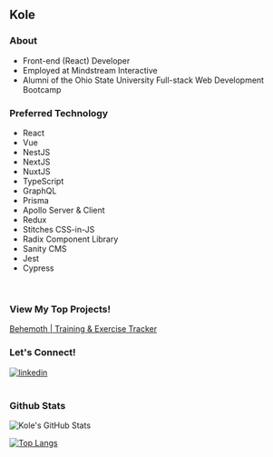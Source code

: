 ## Kole
### About
- Front-end (React) Developer  
- Employed at Mindstream Interactive
- Alumni of the Ohio State University Full-stack Web Development Bootcamp

### Preferred Technology
- React
- Vue
- NestJS
- NextJS
- NuxtJS
- TypeScript
- GraphQL
- Prisma
- Apollo Server & Client
- Redux
- Stitches CSS-in-JS
- Radix Component Library
- Sanity CMS
- Jest
- Cypress
                                                                                                        
<br />

### View My Top Projects!
<a href='https://behemoth-app.vercel.app'>
  Behemoth | Training & Exercise Tracker
</a>

<br />

### Let's Connect!
<a href='https://www.linkedin.com/in/jkole822/'>
  <img alt='linkedin' src="https://img.shields.io/badge/LinkedIn-0077B5?style=for-the-badge&logo=linkedin&logoColor=white" />
</a>

<br />
<br />

### Github Stats

<img alt="Kole's GitHub Stats" src="https://github-readme-stats-black-nine-15.vercel.app/api?username=jkole822&show_icons=true&hide_border=true&hide=stars&theme=react" />

<br />

[![Top Langs](https://github-readme-stats.vercel.app/api/top-langs/?username=jkole822)](https://github.com/anuraghazra/github-readme-stats)





